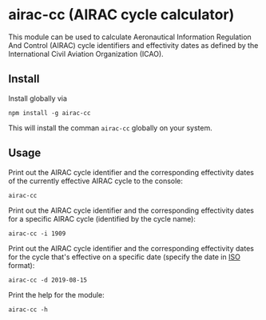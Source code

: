 # airac-cc (AIRAC cycle calculator)

This module can be used to calculate Aeronautical Information Regulation And Control (AIRAC) cycle identifiers and effectivity dates as defined by the International Civil Aviation Organization (ICAO).

## Install

Install globally via

    npm install -g airac-cc

This will install the comman `airac-cc` globally on your system.

## Usage

Print out the AIRAC cycle identifier and the corresponding effectivity dates of the currently effective AIRAC cycle to the console:

    airac-cc

Print out the AIRAC cycle identifier and the corresponding effectivity dates for a specific AIRAC cycle (identified by the cycle name):

    airac-cc -i 1909

Print out the AIRAC cycle identifier and the corresponding effectivity dates for the cycle that's effective on a specific date (specify the date in [ISO](https://www.iso.org/iso-8601-date-and-time-format.html) format):

    airac-cc -d 2019-08-15

Print the help for the module:

    airac-cc -h
